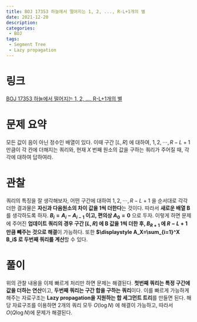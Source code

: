 ```yaml
---
title: BOJ 17353 하늘에서 떨어지는 1, 2, ..., R-L+1개의 별
date: 2021-12-20
description:
categories:
 - BOJ
tags:
 - Segment Tree
 - Lazy propagation
---
```

# 링크
[BOJ 17353 하늘에서 떨어지는 1, 2, ..., R-L+1개의 별](https://www.acmicpc.net/problem/17353)

# 문제 요약
모든 값이 음이 아닌 정수인 배열이 있다. 이때 구간 $[L,R]$ 에 대하여, $1, 2, \cdots{}, R-L+1$ 만큼이 각 칸에 더해지는 쿼리와, 현재 $X$ 번째 원소의 값을 구하는 쿼리가 주어질 때, 각각에 대하여 답하여라.   

# 관찰
쿼리의 특징을 잘 생각해보자, 어떤 구간에 대하여 $1, 2, \cdots{}, R-L+1$ 을 순서대로 각각 더한 결과물은 **자신과 다음원소의 차이 값을 1씩 더한다**는 것이다. 따라서 **새로운 배열 B**를 생각하도록 하자. **$B_i=A_i-A_{i-1}$ 이고, 편의상 $A_0=0$** 으로 두자. 이렇게 하면 문제에 주어진 **업데이트 쿼리의 경우 구간 $[L,R]$ 에 B 값을 1씩 더한 후, $B_{R+1}$ 에 $R-L+1$ 만큼 빼주는 것으로 해결**이 가능하다. 또한 **$\displaystyle A_X=\sum_{i=1}^X B_i$ 로 두번째 쿼리를 계산**할 수 있다.   

# 풀이
위의 관찰 내용을 이제 빠르게 처리만 하면 문제는 해결된다. **첫번째 쿼리는 특정 구간에 값을 더하는 연산**이고, **두번째 쿼리는 구간 합을 구하는 쿼리**이다. 이를 빠르게 가능하게 해주는 자료구조는 **Lazy propagation을 지원하는 합 세그먼트 트리**를 만들면 된다. 해당 자료구조를 이용하면 2개의 쿼리 모두 $O(\log{N})$ 에 해결이 가능하고, 따라서 $O(Q\log{N})$에 문제가 해결된다.